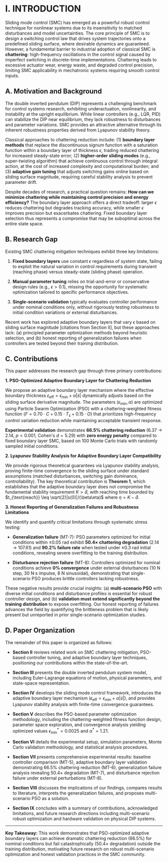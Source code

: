 # I. INTRODUCTION

Sliding mode control (SMC) has emerged as a powerful robust control technique for nonlinear systems due to its insensitivity to matched disturbances and model uncertainties. The core principle of SMC is to design a switching control law that drives system trajectories onto a predefined sliding surface, where desirable dynamics are guaranteed. However, a fundamental barrier to industrial adoption of classical SMC is **chattering**: high-frequency oscillations in the control signal caused by imperfect switching in discrete-time implementations. Chattering leads to excessive actuator wear, energy waste, and degraded control precision, limiting SMC applicability in mechatronic systems requiring smooth control inputs.

## A. Motivation and Background

The double inverted pendulum (DIP) represents a challenging benchmark for control systems research, exhibiting underactuation, nonlinearity, and instability at the upright equilibrium. While linear controllers (e.g., LQR, PID) can stabilize the DIP near equilibrium, they lack robustness to disturbances and parameter variations. SMC provides an attractive alternative through its inherent robustness properties derived from Lyapunov stability theory.

Classical approaches to chattering reduction include: (1) **boundary layer methods** that replace the discontinuous signum function with a saturation function within a boundary layer of thickness $\epsilon$, trading reduced chattering for increased steady-state error; (2) **higher-order sliding modes** (e.g., super-twisting algorithm) that achieve continuous control through integral action, at the cost of increased complexity and computational burden; and (3) **adaptive gain tuning** that adjusts switching gains online based on sliding surface magnitude, requiring careful stability analysis to prevent parameter drift.

Despite decades of research, a practical question remains: **How can we minimize chattering while maintaining control precision and energy efficiency?** The boundary layer approach offers a direct tradeoff: larger $\epsilon$ reduces chattering but degrades tracking accuracy, while smaller $\epsilon$ improves precision but exacerbates chattering. Fixed boundary layer selection thus represents a compromise that may be suboptimal across the entire state space.

## B. Research Gap

Existing SMC chattering mitigation techniques exhibit three key limitations:

1. **Fixed boundary layers** use constant $\epsilon$ regardless of system state, failing to exploit the natural variation in control requirements during transient (reaching phase) versus steady-state (sliding phase) operation.

2. **Manual parameter tuning** relies on trial-and-error or conservative design rules (e.g., $\epsilon > 0.1$), missing the opportunity for systematic optimization tailored to specific performance objectives.

3. **Single-scenario validation** typically evaluates controller performance under nominal conditions only, without rigorously testing robustness to initial condition variations or external disturbances.

Recent work has explored adaptive boundary layers that vary $\epsilon$ based on sliding surface magnitude [citations from Section II], but these approaches lack: (a) principled parameter optimization methods beyond heuristic selection, and (b) honest reporting of generalization failures when controllers are tested beyond their training distribution.

## C. Contributions

This paper addresses the research gap through three primary contributions:

**1. PSO-Optimized Adaptive Boundary Layer for Chattering Reduction**

We propose an adaptive boundary layer mechanism where the effective boundary thickness $\epsilon_{\text{eff}} = \epsilon_{\min} + \alpha|\dot{s}|$ dynamically adjusts based on the sliding surface derivative magnitude. The parameters $(\epsilon_{\min}, \alpha)$ are optimized using Particle Swarm Optimization (PSO) with a chattering-weighted fitness function ($F = 0.70 \cdot C + 0.15 \cdot T_s + 0.15 \cdot O$) that prioritizes high-frequency control variation reduction while maintaining acceptable transient response.

**Experimental validation** demonstrates **66.5% chattering reduction** (6.37 → 2.14, $p < 0.001$, Cohen's $d = 5.29$) with **zero energy penalty** compared to fixed boundary layer SMC, based on 100 Monte Carlo trials with randomly sampled initial conditions.

**2. Lyapunov Stability Analysis for Adaptive Boundary Layer Compatibility**

We provide rigorous theoretical guarantees via Lyapunov stability analysis, proving finite-time convergence to the sliding surface under standard assumptions (matched disturbances, switching gain dominance, controllability). The key theoretical contribution is **Theorem 1**, which establishes that the adaptive boundary layer does not compromise the fundamental stability requirement $K > \bar{d}$, with reaching time bounded by $t_{\text{reach}} \leq \sqrt{2}|s(0)|/(\beta\eta)$ where $\eta = K - \bar{d}$.

**3. Honest Reporting of Generalization Failures and Robustness Limitations**

We identify and quantify critical limitations through systematic stress testing:

- **Generalization failure** (MT-7): PSO parameters optimized for initial conditions within ±0.05 rad exhibit **50.4× chattering degradation** (2.14 → 107.61) and **90.2% failure rate** when tested under ±0.3 rad initial conditions, revealing severe overfitting to the training distribution.

- **Disturbance rejection failure** (MT-8): Controllers optimized for nominal conditions achieve **0% convergence** under external disturbances (10 N step, 30 N·s impulse, 8 N sinusoidal), demonstrating that single-scenario PSO produces brittle controllers lacking robustness.

These negative results provide crucial insights: (a) **multi-scenario PSO** with diverse initial conditions and disturbance profiles is essential for robust controller design, and (b) **validation must extend significantly beyond the training distribution** to expose overfitting. Our honest reporting of failures advances the field by quantifying the brittleness problem that is likely present but unreported in prior single-scenario optimization studies.

## D. Paper Organization

The remainder of this paper is organized as follows:

- **Section II** reviews related work on SMC chattering mitigation, PSO-based controller tuning, and adaptive boundary layer techniques, positioning our contributions within the state-of-the-art.

- **Section III** presents the double inverted pendulum system model, including Euler-Lagrange equations of motion, physical parameters, and state-space representation.

- **Section IV** develops the sliding mode control framework, introduces the adaptive boundary layer mechanism ($\epsilon_{\text{eff}} = \epsilon_{\min} + \alpha|\dot{s}|$), and provides Lyapunov stability analysis with finite-time convergence guarantees.

- **Section V** describes the PSO-based parameter optimization methodology, including the chattering-weighted fitness function design, parameter space exploration, and convergence analysis yielding optimized values $\epsilon_{\min}^* = 0.0025$ and $\alpha^* = 1.21$.

- **Section VI** details the experimental setup, simulation parameters, Monte Carlo validation methodology, and statistical analysis procedures.

- **Section VII** presents comprehensive experimental results: baseline controller comparison (MT-5), adaptive boundary layer validation demonstrating 66.5% chattering reduction (MT-6), generalization failure analysis revealing 50.4× degradation (MT-7), and disturbance rejection failure under external perturbations (MT-8).

- **Section VIII** discusses the implications of our findings, compares results to literature, interprets the generalization failures, and proposes multi-scenario PSO as a solution.

- **Section IX** concludes with a summary of contributions, acknowledged limitations, and future research directions including multi-scenario robust optimization and hardware validation on physical DIP systems.

---

**Key Takeaway:** This work demonstrates that PSO-optimized adaptive boundary layers can achieve dramatic chattering reduction (66.5%) for nominal conditions but fail catastrophically (50.4× degradation) outside the training distribution, motivating future research on robust multi-scenario optimization and honest validation practices in the SMC community.
